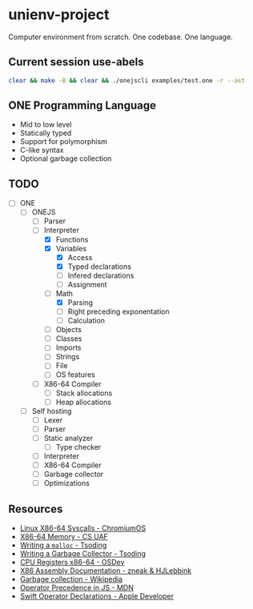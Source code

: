 
# unienv-project

Computer environment from scratch. One codebase. One language.

## Current session use-abels

```sh
clear && make -B && clear && ./onejscli examples/test.one -r --ast
```

## ONE Programming Language

- Mid to low level
- Statically typed
- Support for polymorphism
- C-like syntax
- Optional garbage collection

## TODO

- [ ] ONE
  - [ ] ONEJS
    - [ ] Parser
    - [ ] Interpreter
      - [x] Functions
      - [x] Variables
        - [x] Access 
        - [x] Typed declarations
        - [ ] Infered declarations
        - [ ] Assignment
      - [ ] Math
        - [x] Parsing
        - [ ] Right preceding exponentation
        - [ ] Calculation
      - [ ] Objects
      - [ ] Classes
      - [ ] Imports
      - [ ] Strings
      - [ ] File
      - [ ] OS features
    - [ ] X86-64 Compiler
      - [ ] Stack allocations
      - [ ] Heap allocations
  - [ ] Self hosting
    - [ ] Lexer
    - [ ] Parser
    - [ ] Static analyzer
      - [ ] Type checker
    - [ ] Interpreter
    - [ ] X86-64 Compiler
    - [ ] Garbage collector
    - [ ] Optimizations

## Resources

- [Linux X86-64 Syscalls - ChromiumOS](https://chromium.googlesource.com/chromiumos/docs/+/master/constants/syscalls.md)
- [X86-64 Memory - CS UAF](https://www.cs.uaf.edu/courses/cs301/2014-fall/notes/memory/)
- [Writing a `malloc` - Tsoding](https://www.youtube.com/watch?v=sZ8GJ1TiMdk)
- [Writing a Garbage Collector - Tsoding](https://www.youtube.com/watch?v=2JgEKEd3tw8&t=1355s)
- [CPU Registers x86-64 - OSDev](https://wiki.osdev.org/CPU_Registers_x86-64)
- [X86 Assembly Documentation - zneak & HJLebbink](https://hjlebbink.github.io/x86doc/)
- [Garbage collection - Wikipedia](https://en.wikipedia.org/wiki/Garbage_collection_(computer_science))
- [Operator Precedence in JS - MDN](https://developer.mozilla.org/en-US/docs/Web/JavaScript/Reference/Operators/Operator_Precedence)
- [Swift Operator Declarations - Apple Developer](https://developer.apple.com/documentation/swift/swift_standard_library/operator_declarations)